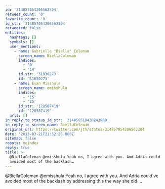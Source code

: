 ```yaml
---
id: '314857054206562304'
retweet_count: '0'
favorite_count: '0'
id_str: '314857054206562304'
retweeted: false
entities:
  hashtags: []
  symbols: []
  user_mentions:
    - name: Gabriella "Biella" Coleman
      screen_name: BiellaColeman
      indices:
        - '0'
        - '14'
      id_str: '31030273'
      id: '31030273'
    - name: Evan Misshula
      screen_name: emisshula
      indices:
        - '15'
        - '25'
      id_str: '128587419'
      id: '128587419'
  urls: []
in_reply_to_status_id_str: '314856519420243968'
in_reply_to_screen_name: BiellaColeman
original_url: https://twitter.com/jth/status/314857054206562304
date: '2013-03-21T21:52:26.000Z'
sitemap: false
robots: noindex
reply: true
title: >-
  @BiellaColeman @emisshula Yeah no, I agree with you. And Adria could've
  avoided most of the backlash…
---
```


@BiellaColeman @emisshula Yeah no, I agree with you. And Adria could've avoided most of the backlash by addressing this the way she did ...